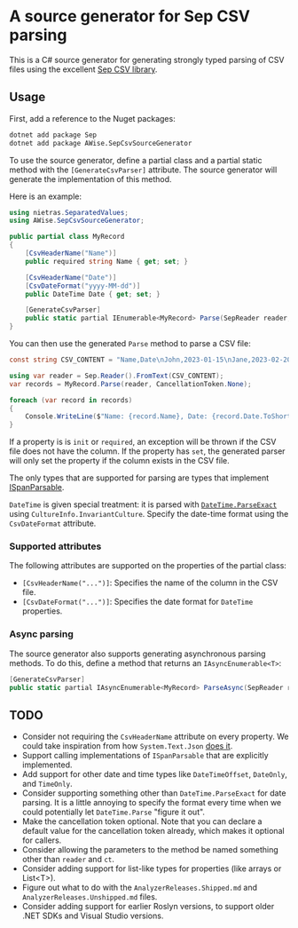 # A source generator for Sep CSV parsing

This is a C# source generator for generating strongly typed parsing of CSV
files using the excellent [Sep CSV library](https://github.com/nietras/Sep).

## Usage

First, add a reference to the Nuget packages:

```sh
dotnet add package Sep
dotnet add package AWise.SepCsvSourceGenerator
```

To use the source generator, define a partial class and a partial static method with the `[GenerateCsvParser]` attribute.
The source generator will generate the implementation of this method.

Here is an example:

```csharp
using nietras.SeparatedValues;
using AWise.SepCsvSourceGenerator;

public partial class MyRecord
{
    [CsvHeaderName("Name")]
    public required string Name { get; set; }

    [CsvHeaderName("Date")]
    [CsvDateFormat("yyyy-MM-dd")]
    public DateTime Date { get; set; }

    [GenerateCsvParser]
    public static partial IEnumerable<MyRecord> Parse(SepReader reader, CancellationToken ct);
}
```

You can then use the generated `Parse` method to parse a CSV file:

```csharp
const string CSV_CONTENT = "Name,Date\nJohn,2023-01-15\nJane,2023-02-20";

using var reader = Sep.Reader().FromText(CSV_CONTENT);
var records = MyRecord.Parse(reader, CancellationToken.None);

foreach (var record in records)
{
    Console.WriteLine($"Name: {record.Name}, Date: {record.Date.ToShortDateString()}");
}
```

If a property is is `init` or `required`, an exception will be thrown if the CSV file does not have
the column. If the property has `set`, the generated parser will only set the property if the column
exists in the CSV file.

The only types that are supported for parsing are types that implement
[ISpanParsable](https://learn.microsoft.com/en-us/dotnet/api/system.ispanparsable-1).

`DateTime` is given special treatment: it is parsed with
[`DateTime.ParseExact`](https://learn.microsoft.com/en-us/dotnet/api/system.datetime.parseexact)
using `CultureInfo.InvariantCulture`. Specify the date-time format using the `CsvDateFormat` attribute.

### Supported attributes

The following attributes are supported on the properties of the partial class:

* `[CsvHeaderName("...")]`: Specifies the name of the column in the CSV file.
* `[CsvDateFormat("...")]`: Specifies the date format for `DateTime` properties.

### Async parsing

The source generator also supports generating asynchronous parsing methods. To do this, define a method that returns an `IAsyncEnumerable<T>`:

```csharp
[GenerateCsvParser]
public static partial IAsyncEnumerable<MyRecord> ParseAsync(SepReader reader, CancellationToken ct);
```

## TODO

* Consider not requiring the `CsvHeaderName` attribute on every property. We could take inspiration
  from how `System.Text.Json` [does it](https://learn.microsoft.com/en-us/dotnet/standard/serialization/system-text-json/customize-properties).
* Support calling implementations of `ISpanParsable` that are explicitly implemented.
* Add support for other date and time types like `DateTimeOffset`, `DateOnly`, and `TimeOnly`.
* Consider supporting something other than `DateTime.ParseExact` for date parsing. It is a little
  annoying to specify the format every time when we could potentially let `DateTime.Parse` "figure it out".
* Make the cancellation token optional. Note that you can declare a default value for the cancellation
  token already, which makes it optional for callers.
* Consider allowing the parameters to the method be named something other than `reader` and `ct`.
* Consider adding support for list-like types for properties (like arrays or List\<T\>).
* Figure out what to do with the `AnalyzerReleases.Shipped.md` and `AnalyzerReleases.Unshipped.md` files.
* Consider adding support for earlier Roslyn versions, to support older .NET SDKs and Visual Studio versions.

